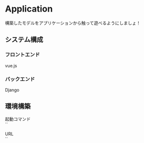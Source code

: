 # Application

構築したモデルをアプリケーションから触って遊べるようにしましょ！

## システム構成

### フロントエンド
vue.js

### バックエンド
Django

## 環境構築
起動コマンド  
``

URL  
``
